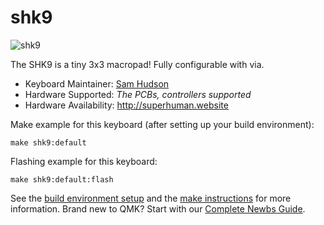 # shk9

![shk9](https://i.imgur.com/FluRgiH.jpg)

The SHK9 is a tiny 3x3 macropad! Fully configurable with via.

* Keyboard Maintainer: [Sam Hudson](https://github.com/samsamm777)
* Hardware Supported: *The PCBs, controllers supported*
* Hardware Availability: http://superhuman.website

Make example for this keyboard (after setting up your build environment):

    make shk9:default

Flashing example for this keyboard:

    make shk9:default:flash

See the [build environment setup](https://docs.qmk.fm/#/getting_started_build_tools) and the [make instructions](https://docs.qmk.fm/#/getting_started_make_guide) for more information. Brand new to QMK? Start with our [Complete Newbs Guide](https://docs.qmk.fm/#/newbs).
